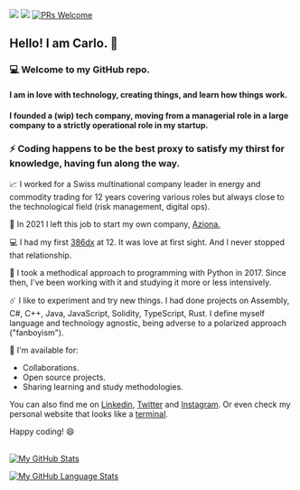 ![](https://countrush-prod.azurewebsites.net/l/badge/?repository=carloocchiena) ![](https://img.shields.io/github/stars/carloocchiena?label=GitHub%20stars) [![PRs Welcome](https://img.shields.io/badge/PRs-welcome-brightgreen.svg?style=flat-square)](https://makeapullrequest.com)

## Hello! I am Carlo. :wave:
### :computer: Welcome to my GitHub repo. 
#### I am in love with technology, creating things, and learn how things work.
#### I founded a (wip) tech company, moving from a managerial role in a large company to a strictly operational role in my startup.
### :zap: Coding happens to be the best proxy to satisfy my thirst for knowledge, having fun along the way. 

:chart_with_upwards_trend: I worked for a Swiss multinational company leader in energy and commodity trading for 12 years covering various roles but always close to the technological field (risk management, digital ops).

:rocket: In 2021 I left this job to start my own company, <a href="https://www.azionadigitale.com/" target = "_blank"> Aziona. </a>

:computer: I had my first <a href="https://i.ytimg.com/vi/qoN0HhDnRR8/maxresdefault.jpg" target="_blank">386dx</a> at 12. It was love at first sight. And I never stopped that relationship.

:snake: I took a methodical approach to programming with Python in 2017. Since then, I've been working with it and studying it more or less intensively.

:comet: I like to experiment and try new things. I had done projects on Assembly, C#, C++, Java, JavaScript, Solidity, TypeScript, Rust. I define myself language and technology agnostic, being adverse to a polarized approach ("fanboyism").

:floppy_disk: I'm available for:
- Collaborations.
- Open source projects.
- Sharing learning and study methodologies.

You can also find me on <a href="https://www.linkedin.com/in/carloocchiena/" target="blank">Linkedin</a>, <a href="https://twitter.com/carloocchiena" target="_blank">Twitter</a>
and <a href="https://www.instagram.com/carloocchiena/" target="_blank">Instagram</a>. 
Or even check my personal website that looks like a <a href="https://www.carloocchiena.com" target = "_blank">terminal</a>.

Happy coding! :smile:
<br>
<br>


[![My GitHub Stats](https://github-readme-stats.vercel.app/api/?username=carloocchiena&count_private=true&theme=white&show_icons=true)]()

[![My GitHub Language Stats](https://github-readme-stats.vercel.app/api/top-langs/?username=carloocchiena&langs_count=16&layout=compact&theme=white)]() 







